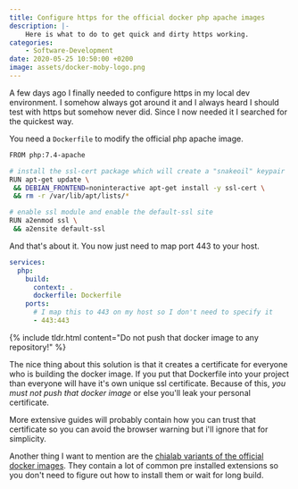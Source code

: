 ```yaml
---
title: Configure https for the official docker php apache images
description: |-
    Here is what to do to get quick and dirty https working.
categories:
    - Software-Development
date: 2020-05-25 10:50:00 +0200
image: assets/docker-moby-logo.png
---
```


A few days ago I finally needed to configure https in my local dev environment.
I somehow always got around it and I always heard I should test with https
but somehow never did. Since I now needed it I searched for the quickest way.

You need a `Dockerfile` to modify the official php apache image.

```sh
FROM php:7.4-apache

# install the ssl-cert package which will create a "snakeoil" keypair
RUN apt-get update \
 && DEBIAN_FRONTEND=noninteractive apt-get install -y ssl-cert \
 && rm -r /var/lib/apt/lists/*

# enable ssl module and enable the default-ssl site
RUN a2enmod ssl \
 && a2ensite default-ssl
```

And that's about it. You now just need to map port 443 to your host.

```yaml
services:
  php:
    build:
      context: .
      dockerfile: Dockerfile
    ports:
      # I map this to 443 on my host so I don't need to specify it
      - 443:443
```

{% include tldr.html content="Do not push that docker image to any repository!" %}

The nice thing about this solution is that it creates a certificate for everyone who is building the docker image.
If you put that Dockerfile into your project than everyone will have it's own unique ssl certificate.
Because of this, *you must not push that docker image* or else you'll leak your personal certificate.

More extensive guides will probably contain how you can trust that certificate
so you can avoid the browser warning but i'll ignore that for simplicity.

Another thing I want to mention are the [chialab variants of the official docker images](https://hub.docker.com/r/chialab/php).
They contain a lot of common pre installed extensions so you don't need to figure out how to install them or wait for long build.
